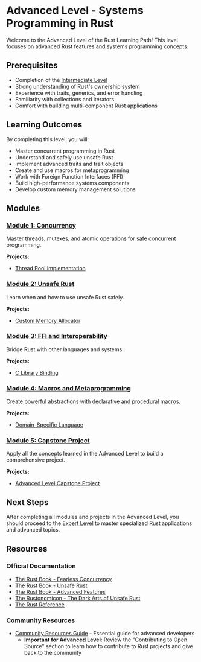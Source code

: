 # Advanced Level - Systems Programming in Rust

Welcome to the Advanced Level of the Rust Learning Path! This level focuses on advanced Rust features and systems programming concepts.

## Prerequisites

- Completion of the [Intermediate Level](../intermediate/index.md)
- Strong understanding of Rust's ownership system
- Experience with traits, generics, and error handling
- Familiarity with collections and iterators
- Comfort with building multi-component Rust applications

## Learning Outcomes

By completing this level, you will:

- Master concurrent programming in Rust
- Understand and safely use unsafe Rust
- Implement advanced traits and trait objects
- Create and use macros for metaprogramming
- Work with Foreign Function Interfaces (FFI)
- Build high-performance systems components
- Develop custom memory management solutions

## Modules

### [Module 1: Concurrency](module1/index.md)

Master threads, mutexes, and atomic operations for safe concurrent programming.

**Projects:**
- [Thread Pool Implementation](module1/thread-pool/README.md)

### [Module 2: Unsafe Rust](module2/index.md)

Learn when and how to use unsafe Rust safely.

**Projects:**
- [Custom Memory Allocator](module2/memory-allocator/README.md)

### [Module 3: FFI and Interoperability](module3/index.md)

Bridge Rust with other languages and systems.

**Projects:**
- [C Library Binding](module3/c-binding/README.md)

### [Module 4: Macros and Metaprogramming](module4/index.md)

Create powerful abstractions with declarative and procedural macros.

**Projects:**
- [Domain-Specific Language](module4/dsl/README.md)

### [Module 5: Capstone Project](module5/index.md)

Apply all the concepts learned in the Advanced Level to build a comprehensive project.

**Projects:**
- [Advanced Level Capstone Project](module5/capstone/README.md)

## Next Steps

After completing all modules and projects in the Advanced Level, you should proceed to the [Expert Level](../expert/index.md) to master specialized Rust applications and advanced topics.

## Resources

### Official Documentation
- [The Rust Book - Fearless Concurrency](https://doc.rust-lang.org/book/ch16-00-concurrency.html)
- [The Rust Book - Unsafe Rust](https://doc.rust-lang.org/book/ch19-01-unsafe-rust.html)
- [The Rust Book - Advanced Features](https://doc.rust-lang.org/book/ch19-00-advanced-features.html)
- [The Rustonomicon - The Dark Arts of Unsafe Rust](https://doc.rust-lang.org/nomicon/)
- [The Rust Reference](https://doc.rust-lang.org/reference/)

### Community Resources
- [Community Resources Guide](../COMMUNITY_RESOURCES.md) - Essential guide for advanced developers
  - **Important for Advanced Level**: Review the "Contributing to Open Source" section to learn how to contribute to Rust projects and give back to the community
